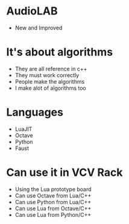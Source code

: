 # AudioLAB
* New and Improved

# It's about algorithms
* They are all reference in c++
* They must work correctly
* People make the algorithms
* I make alot of algorithms too

# Languages
* LuaJIT
* Octave
* Python
* Faust

# Can use it in VCV Rack
* Using the Lua prototype board
* Can use Octave from Lua/C++
* Can use Python from Lua/C++
* Can use Lua from Octave/C++
* Can use Lua from Python/C++
